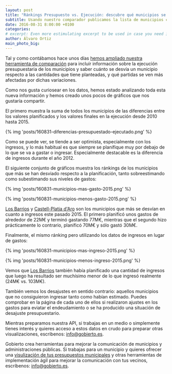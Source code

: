 ```yaml
---
layout: post
title: "Ránkings Presupuesto vs. Ejecución: descubre qué municipios se desvían más de su planificación"
subtitle: Usando nuestro comparador publicamos la lista de municipios con mayor diferencia entre presupuesto planificado y su ejecución
date: 2016-08-31 8:00:00 +0100
categories: 
# excerpt: Even more estimulating excerpt to be used in case you need it. 
author: Álvaro Ortiz
main_photo_big: 
---
```


Tal y como contábamos hace unos días [hemos ampliado nuestra herramienta de comparación](/blog/20160830-presupuesto-ejecucion.html) para incluír información sobre la ejecución presupuestaria de los municipios y saber cuánto se desvía un municipio respecto a las cantidades que tiene planteadas, y qué partidas se ven más afectadas por dichas variaciones.

Como nos gusta curiosear en los datos, hemos estado analizando toda esta nueva información y hemos creado unos pocos de gráficos que nos gustaría compartir.

El primero muestra la suma de todos los municipios de las diferencias entre los valores planificados y los valores finales en la
ejecución desde 2010 hasta 2015.

{% img 'posts/160831-diferencias-presupuestado-ejecutado.png' %}

Como se puede ver, se tiende a ser optimista, especialmente con los ingresos, y lo más habitual es que siempre se planifique muy por debajo de lo que se va a gastar o ingresar. Especialmente destacable es la diferencia de ingresos durante el año 2012.

<div class="separator_short"></div>

El siguiente conjunto de gráficos muestra los ránkings de los municipios que más se han desviado respecto a la
planificación, tanto sobreestimando como subestimando sus niveles de gastos:

{% img 'posts/160831-municipios-mas-gasto-2015.png' %}

{% img 'posts/160831-municipios-menos-gasto-2015.png' %}

[Los Barrios](https://presupuestos.gobierto.es/places/barrios-los/2015/execution#total_budget_execution) y [Castell-Platja d'Aro](https://presupuestos.gobierto.es/places/castell-platja-d-aro/2015) son los municipios que más se desvían en cuanto a ingresos este pasado 2015.
El primero planificó unos gastos de alrededor de 22M€ y terminó gastando 77M€, mientras que el segundo hizo prácticamente lo contrario, planificó 70M€ y sólo gastó 30M€.

<div class="separator_short"></div>

Finalmente, el mismo ránking pero utilizando los datos de ingresos en lugar de gastos:

{% img 'posts/160831-municipios-mas-ingreso-2015.png' %}

{% img 'posts/160831-municipios-menos-ingreso-2015.png' %}

Vemos que [Los Barrios](https://presupuestos.gobierto.es/places/barrios-los/2015/execution#total_budget_execution) también había planificado una cantidad de ingresos que luego ha resultado ser muchísimo menor de lo que ingresó realmente (24M€ vs. 103M€).

También vemos los desajustes en sentido contrario: aquellos municipios que no consiguieron ingresar tanto como habían estimado. Puedes comprobar en la página de cada uno de ellos si realizaron ajustes en los gastos para eviatar el endeudamiento o se ha producido una situación de desajuste presupuestario.

<div class="separator_short"></div>

Mientras preparamos nuestra API, si trabajas en un medio o simplemente tienes interés y quieres acceso a estos datos en crudo para preparar otras visualizaciones, escribenos: <a href="mailto:info@gobierto.es">info@gobierto.es</a>.

<div class="separator_short"></div>

Gobierto crea herramientas para mejorar la comunicación de municipios y administraciones públicas. Si trabajas para un municipio y quieres ofrecer una <a href="/visualizacion_presupuestos_municipales">visulización de tus presupuestos municipales</a> y otras herramientas de implementación ágil para mejorar la comunicación con tus vecinos, escríbenos: <a href="mailto:info@gobierto.es">info@gobierto.es</a>.
